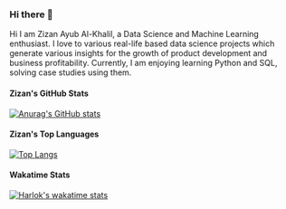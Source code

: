 ### Hi there 👋

Hi I am Zizan Ayub Al-Khalil, a Data Science and Machine Learning enthusiast. I love to various real-life based data science projects which generate various insights for the growth of product development and business profitability. Currently, I am enjoying learning Python and SQL, solving case studies using them. 

#### Zizan's GitHub Stats
[![Anurag's GitHub stats](https://github-readme-stats.vercel.app/api?username=zizanayub&show_icons=true&theme=dark#gh-dark-mode-only)](https://github.com/anuraghazra/github-readme-stats) 


#### Zizan's Top Languages
[![Top Langs](https://github-readme-stats.vercel.app/api/top-langs/?username=zizanayub)](https://github.com/anuraghazra/github-readme-stats)


#### Wakatime Stats
[![Harlok's wakatime stats](https://github-readme-stats.vercel.app/api/wakatime?username=zizanayub)](https://github.com/anuraghazra/github-readme-stats)


